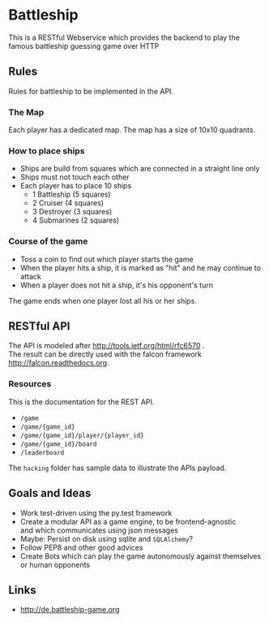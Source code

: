 # Battleship
This is a RESTful Webservice which provides the backend to play the famous battleship guessing game over HTTP

## Rules

Rules for battleship to be implemented in the API.

### The Map

Each player has a dedicated map. The map has a size of 10x10 quadrants.

### How to place ships

* Ships are build from squares which are connected in a straight line only
* Ships must not touch each other
* Each player has to place 10 ships
  * 1 Battleship (5 squares)
  * 2 Cruiser (4 squares)
  * 3 Destroyer (3 squares)
  * 4 Submarines (2 squares)

### Course of the game

* Toss a coin to find out which player starts the game
* When the player hits a ship, it is marked as "hit" and
  he may continue to attack
* When a player does not hit a ship, it's his opponent's turn

The game ends when one player lost all his or her ships.

## RESTful API

The API is modeled after http://tools.ietf.org/html/rfc6570 .  
The result can be directly used with the falcon framework http://falcon.readthedocs.org.

### Resources

This is the documentation for the REST API.

* `/game`
* `/game/{game_id}`
* `/game/{game_id}/player/{player_id}`
* `/game/{game_id}/board`
* `/leaderboard`

The `hacking` folder has sample data to illustrate the APIs payload.

## Goals and Ideas

* Work test-driven using the py.test framework
* Create a modular API as a game engine, to be frontend-agnostic  
  and which communicates using json messages
* Maybe: Persist on disk using sqlite and `SQLAlchemy`?
* Follow PEP8 and other good advices
* Create Bots which can play the game autonomously against themselves  
  or human opponents

## Links

* http://de.battleship-game.org
